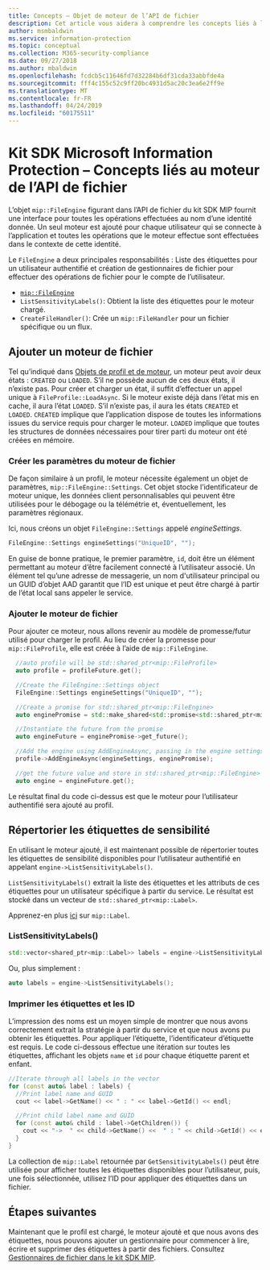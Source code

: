 ```yaml
---
title: Concepts – Objet de moteur de l’API de fichier
description: Cet article vous aidera à comprendre les concepts liés à l’objet de moteur de fichier, qui est créé pendant l’initialisation de l’application.
author: msmbaldwin
ms.service: information-protection
ms.topic: conceptual
ms.collection: M365-security-compliance
ms.date: 09/27/2018
ms.author: mbaldwin
ms.openlocfilehash: fcdcb5c11646fd7d32284b6df31cda33abbfde4a
ms.sourcegitcommit: fff4c155c52c9ff20bc4931d5ac20c3ea6e2ff9e
ms.translationtype: MT
ms.contentlocale: fr-FR
ms.lasthandoff: 04/24/2019
ms.locfileid: "60175511"
---
```

# <a name="microsoft-information-protection-sdk---file-api-engine-concepts"></a>Kit SDK Microsoft Information Protection – Concepts liés au moteur de l’API de fichier

L’objet `mip::FileEngine` figurant dans l’API de fichier du kit SDK MIP fournit une interface pour toutes les opérations effectuées au nom d’une identité donnée. Un seul moteur est ajouté pour chaque utilisateur qui se connecte à l’application et toutes les opérations que le moteur effectue sont effectuées dans le contexte de cette identité.

Le `FileEngine` a deux principales responsabilités : Liste des étiquettes pour un utilisateur authentifié et création de gestionnaires de fichier pour effectuer des opérations de fichier pour le compte de l’utilisateur. 

- [`mip::FileEngine`](reference/class_mip_fileengine.md)
- `ListSensitivityLabels()`: Obtient la liste des étiquettes pour le moteur chargé.
- `CreateFileHandler()`: Crée un `mip::FileHandler` pour un fichier spécifique ou un flux.

## <a name="add-a-file-engine"></a>Ajouter un moteur de fichier

Tel qu’indiqué dans [Objets de profil et de moteur](concept-profile-engine-cpp.md), un moteur peut avoir deux états : `CREATED` ou `LOADED`. S’il ne possède aucun de ces deux états, il n’existe pas. Pour créer et charger un état, il suffit d’effectuer un appel unique à `FileProfile::LoadAsync`. Si le moteur existe déjà dans l’état mis en cache, il aura l’état `LOADED`. S’il n’existe pas, il aura les états `CREATED` et `LOADED`. `CREATED` implique que l’application dispose de toutes les informations issues du service requis pour charger le moteur. `LOADED` implique que toutes les structures de données nécessaires pour tirer parti du moteur ont été créées en mémoire.

### <a name="create-file-engine-settings"></a>Créer les paramètres du moteur de fichier

De façon similaire à un profil, le moteur nécessite également un objet de paramètres, `mip::FileEngine::Settings`. Cet objet stocke l’identificateur de moteur unique, les données client personnalisables qui peuvent être utilisées pour le débogage ou la télémétrie et, éventuellement, les paramètres régionaux.

Ici, nous créons un objet `FileEngine::Settings` appelé *engineSettings*. 

```cpp
FileEngine::Settings engineSettings("UniqueID", "");
```

En guise de bonne pratique, le premier paramètre, `id`, doit être un élément permettant au moteur d’être facilement connecté à l’utilisateur associé. Un élément tel qu’une adresse de messagerie, un nom d'utilisateur principal ou un GUID d’objet AAD garantit que l’ID est unique et peut être chargé à partir de l’état local sans appeler le service.

### <a name="add-the-file-engine"></a>Ajouter le moteur de fichier

Pour ajouter ce moteur, nous allons revenir au modèle de promesse/futur utilisé pour charger le profil. Au lieu de créer la promesse pour `mip::FileProfile`, elle est créée à l’aide de `mip::FileEngine`.

```cpp
  //auto profile will be std::shared_ptr<mip::FileProfile>
  auto profile = profileFuture.get();

  //Create the FileEngine::Settings object
  FileEngine::Settings engineSettings("UniqueID", "");

  //Create a promise for std::shared_ptr<mip::FileEngine>
  auto enginePromise = std::make_shared<std::promise<std::shared_ptr<mip::FileEngine>>>();

  //Instantiate the future from the promise
  auto engineFuture = enginePromise->get_future();

  //Add the engine using AddEngineAsync, passing in the engine settings and the promise
  profile->AddEngineAsync(engineSettings, enginePromise);

  //get the future value and store in std::shared_ptr<mip::FileEngine>
  auto engine = engineFuture.get();
```

Le résultat final du code ci-dessus est que le moteur pour l’utilisateur authentifié sera ajouté au profil.

## <a name="list-sensitivity-labels"></a>Répertorier les étiquettes de sensibilité

En utilisant le moteur ajouté, il est maintenant possible de répertorier toutes les étiquettes de sensibilité disponibles pour l’utilisateur authentifié en appelant `engine->ListSensitivityLabels()`.

`ListSensitivityLabels()` extrait la liste des étiquettes et les attributs de ces étiquettes pour un utilisateur spécifique à partir du service. Le résultat est stocké dans un vecteur de `std::shared_ptr<mip::Label>`.

Apprenez-en plus [ici]() sur `mip::Label`.

### <a name="listsensitivitylabels"></a>ListSensitivityLabels()

```cpp
std::vector<shared_ptr<mip::Label>> labels = engine->ListSensitivityLabels();
```

Ou, plus simplement :

```cpp
auto labels = engine->ListSensitivityLabels();
```

### <a name="print-the-labels-and-ids"></a>Imprimer les étiquettes et les ID

L’impression des noms est un moyen simple de montrer que nous avons correctement extrait la stratégie à partir du service et que nous avons pu obtenir les étiquettes. Pour appliquer l’étiquette, l’identificateur d’étiquette est requis. Le code ci-dessous effectue une itération sur toutes les étiquettes, affichant les objets `name` et `id` pour chaque étiquette parent et enfant.

```cpp
//Iterate through all labels in the vector
for (const auto& label : labels) {
  //Print label name and GUID
  cout << label->GetName() << " : " << label->GetId() << endl;

  //Print child label name and GUID
  for (const auto& child : label->GetChildren()) {
    cout << "->  " << child->GetName() <<  " : " << child->GetId() << endl;
  }
}
```

La collection de `mip::Label` retournée par `GetSensitivityLabels()` peut être utilisée pour afficher toutes les étiquettes disponibles pour l’utilisateur, puis, une fois sélectionnée, utilisez l’ID pour appliquer des étiquettes dans un fichier.

## <a name="next-steps"></a>Étapes suivantes

Maintenant que le profil est chargé, le moteur ajouté et que nous avons des étiquettes, nous pouvons ajouter un gestionnaire pour commencer à lire, écrire et supprimer des étiquettes à partir des fichiers. Consultez [Gestionnaires de fichier dans le kit SDK MIP](concept-handler-file-cpp.md).

